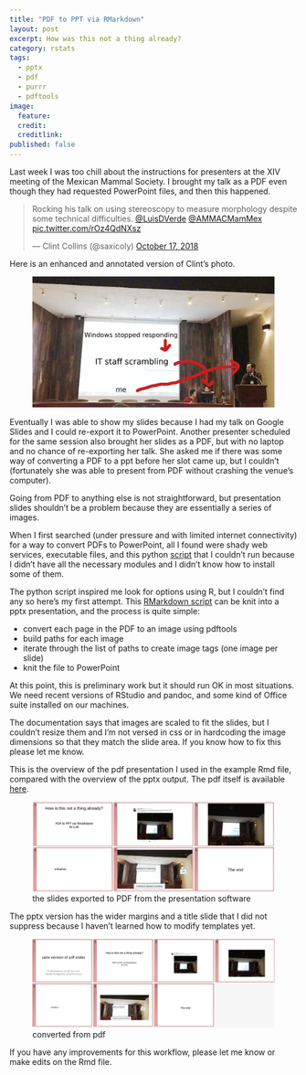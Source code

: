 ```yaml
---
title: "PDF to PPT via RMarkdown"
layout: post
excerpt: How was this not a thing already?
category: rstats
tags:
  - pptx
  - pdf
  - purrr
  - pdftools
image: 
  feature:  
  credit: 
  creditlink: 
published: false
---
```


Last week I was too chill about the instructions for presenters at the XIV meeting of the Mexican Mammal Society. I brought my talk as a PDF even though they had requested PowerPoint files, and then this happened.

<blockquote class="twitter-tweet" data-lang="en"><p lang="en" dir="ltr">Rocking his talk on using stereoscopy to measure morphology despite some technical difficulties. <a href="https://twitter.com/LuisDVerde?ref_src=twsrc%5Etfw">@LuisDVerde</a> <a href="https://twitter.com/AMMACMamMex?ref_src=twsrc%5Etfw">@AMMACMamMex</a> <a href="https://t.co/rOz4QdNXsz">pic.twitter.com/rOz4QdNXsz</a></p>&mdash; Clint Collins (@saxicoly) <a href="https://twitter.com/saxicoly/status/1052586179277856768?ref_src=twsrc%5Etfw">October 17, 2018</a></blockquote>
<script async src="https://platform.twitter.com/widgets.js" charset="utf-8"></script>

Here is an enhanced and annotated version of Clint’s photo.

<figure>
    <a href="/images/failammac.png"><img src="/images/failammac.png"></a>
        <figcaption></figcaption>
</figure>

Eventually I was able to show my slides because I had my talk on Google Slides and I could re-export it to PowerPoint. Another presenter scheduled for the same session also brought her slides as a PDF, but with no laptop and no chance of re-exporting her talk. She asked me if there was some way of converting a PDF to a ppt before her slot came up, but I couldn’t (fortunately she was able to present from PDF without crashing the venue’s computer). 

Going from PDF to anything else is not straightforward, but presentation slides shouldn’t be a problem because they are essentially a series of images. 

When I first searched (under pressure and with limited internet connectivity) for a way to convert PDFs to PowerPoint, all I found were shady web services, executable files, and this python [script](https://github.com/vijayanandrp/PDF-to-PPT) that I couldn’t run because I didn’t have all the necessary modules and I didn’t know how to install some of them.

The python script inspired me look for options using R, but I couldn’t find any so here’s my first attempt. This [RMarkdown script](https://raw.githubusercontent.com/luisDVA/codeluis/master/pptfy.Rmd) can be knit into a pptx presentation, and the process is quite simple:

- convert each page in the PDF to an image using pdftools
- build paths for each image
- iterate through the list of paths to create image tags (one image per slide)
- knit the file to PowerPoint

At this point, this is preliminary work but it should run OK in most situations. We need recent versions of RStudio and pandoc, and some kind of Office suite installed on our machines. 

The documentation says that images are scaled to fit the slides, but I couldn’t resize them and I’m not versed in css or in hardcoding the image dimensions so that they match the slide area. If you know how to fix this please let me know. 

This is the overview of the pdf presentation I used in the example Rmd file, compared with the overview of the pptx output. The pdf itself is available [here](https://github.com/luisDVA/codeluis/blob/master/pres_flat.pdf).

<figure>
    <a href="/images/pdfslides.png"><img src="/images/pdfslides.png"></a>
        <figcaption>the slides exported to PDF from the presentation software</figcaption>
</figure>

The pptx version has the wider margins and a title slide that I did not suppress because I haven’t learned how to modify templates yet. 

<figure>
    <a href="/images/pptxoverview.png"><img src="/images/pptxoverview.png"></a>
        <figcaption>converted from pdf</figcaption>
</figure>

If you have any improvements for this workflow, please let me know or make edits on the Rmd file. 

